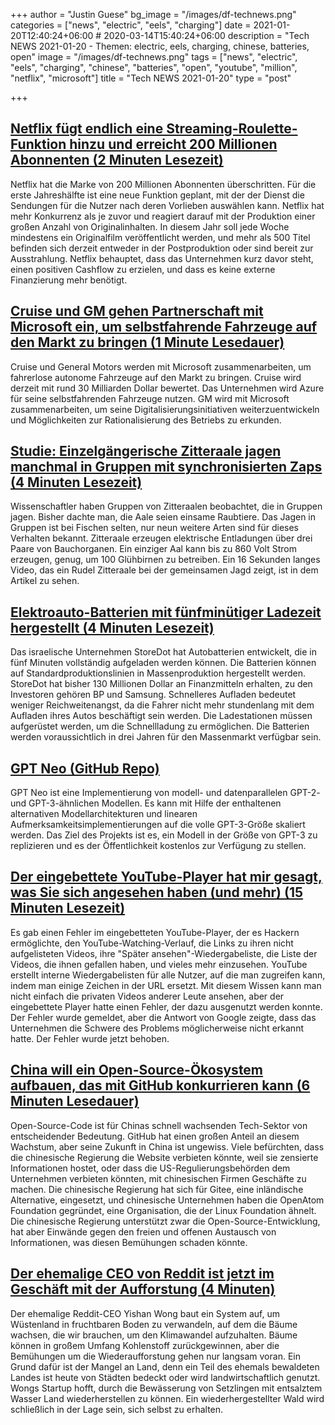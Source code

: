 +++
author = "Justin Guese"
bg_image = "/images/df-technews.png"
categories = ["news", "electric", "eels", "charging"]
date = 2021-01-20T12:40:24+06:00 # 2020-03-14T15:40:24+06:00
description = "Tech NEWS 2021-01-20 - Themen: electric, eels, charging, chinese, batteries, open"
image = "/images/df-technews.png"
tags = ["news", "electric", "eels", "charging", "chinese", "batteries", "open", "youtube", "million", "netflix", "microsoft"]
title = "Tech NEWS 2021-01-20"
type = "post"

+++

## [Netflix fügt endlich eine Streaming-Roulette-Funktion hinzu und erreicht 200 Millionen Abonnenten (2 Minuten Lesezeit)](https://gizmodo.com/netflix-is-finally-adding-a-streaming-roulette-feature-1846089000/1/010001771f7c9c39-a9fd6981-9e88-4bba-b4fb-5360965d9944-000000/7-zo_NO2Sb8WWqg31zIT4M6L7haoec3O9zYuQJh-_xQ=176)

 Netflix hat die Marke von 200 Millionen Abonnenten überschritten. Für die erste Jahreshälfte ist eine neue Funktion geplant, mit der der Dienst die Sendungen für die Nutzer nach deren Vorlieben auswählen kann. Netflix hat mehr Konkurrenz als je zuvor und reagiert darauf mit der Produktion einer großen Anzahl von Originalinhalten. In diesem Jahr soll jede Woche mindestens ein Originalfilm veröffentlicht werden, und mehr als 500 Titel befinden sich derzeit entweder in der Postproduktion oder sind bereit zur Ausstrahlung. Netflix behauptet, dass das Unternehmen kurz davor steht, einen positiven Cashflow zu erzielen, und dass es keine externe Finanzierung mehr benötigt.

## [Cruise und GM gehen Partnerschaft mit Microsoft ein, um selbstfahrende Fahrzeuge auf den Markt zu bringen (1 Minute Lesedauer)](https://www.reuters.com/article/us-gm-microsoft-autonomous/cruise-gm-partner-with-microsoft-to-commercialize-self-driving-vehicles-idUSKBN29O1MO/1/010001771f7c9c39-a9fd6981-9e88-4bba-b4fb-5360965d9944-000000/2FzpwPnEWw4APqvWHAdZE5TTscs1sG47U9khciGkZUU=176)

 Cruise und General Motors werden mit Microsoft zusammenarbeiten, um fahrerlose autonome Fahrzeuge auf den Markt zu bringen. Cruise wird derzeit mit rund 30 Milliarden Dollar bewertet. Das Unternehmen wird Azure für seine selbstfahrenden Fahrzeuge nutzen. GM wird mit Microsoft zusammenarbeiten, um seine Digitalisierungsinitiativen weiterzuentwickeln und Möglichkeiten zur Rationalisierung des Betriebs zu erkunden.

## [Studie: Einzelgängerische Zitteraale jagen manchmal in Gruppen mit synchronisierten Zaps (4 Minuten Lesezeit)](https://arstechnica.com/science/2021/01/study-solitary-electric-eels-sometimes-hunt-in-groups-with-synchronized-zaps//1/010001771f7c9c39-a9fd6981-9e88-4bba-b4fb-5360965d9944-000000/uNjBMvBBeIXF-Iw3r86Xi-dq-QzA_t27_MfUqZysEJc=176)

 Wissenschaftler haben Gruppen von Zitteraalen beobachtet, die in Gruppen jagen. Bisher dachte man, die Aale seien einsame Raubtiere. Das Jagen in Gruppen ist bei Fischen selten, nur neun weitere Arten sind für dieses Verhalten bekannt. Zitteraale erzeugen elektrische Entladungen über drei Paare von Bauchorganen. Ein einziger Aal kann bis zu 860 Volt Strom erzeugen, genug, um 100 Glühbirnen zu betreiben. Ein 16 Sekunden langes Video, das ein Rudel Zitteraale bei der gemeinsamen Jagd zeigt, ist in dem Artikel zu sehen.

## [Elektroauto-Batterien mit fünfminütiger Ladezeit hergestellt (4 Minuten Lesezeit)](https://www.theguardian.com/environment/2021/jan/19/electric-car-batteries-race-ahead-with-five-minute-charging-times/1/010001771f7c9c39-a9fd6981-9e88-4bba-b4fb-5360965d9944-000000/m5xdIZoz0jibe8y2aDYtlSTPpvSOUmSgHOmh-xCNfVc=176)

 Das israelische Unternehmen StoreDot hat Autobatterien entwickelt, die in fünf Minuten vollständig aufgeladen werden können. Die Batterien können auf Standardproduktionslinien in Massenproduktion hergestellt werden. StoreDot hat bisher 130 Millionen Dollar an Finanzmitteln erhalten, zu den Investoren gehören BP und Samsung. Schnelleres Aufladen bedeutet weniger Reichweitenangst, da die Fahrer nicht mehr stundenlang mit dem Aufladen ihres Autos beschäftigt sein werden. Die Ladestationen müssen aufgerüstet werden, um die Schnellladung zu ermöglichen. Die Batterien werden voraussichtlich in drei Jahren für den Massenmarkt verfügbar sein.

## [GPT Neo (GitHub Repo)](https://github.com/EleutherAI/gpt-neo/1/010001771f7c9c39-a9fd6981-9e88-4bba-b4fb-5360965d9944-000000/K9dpz7QdNKWJ6z3GnUbOpQkhmWz2DluStijA8WqIdeo=176)

 GPT Neo ist eine Implementierung von modell- und datenparallelen GPT-2- und GPT-3-ähnlichen Modellen. Es kann mit Hilfe der enthaltenen alternativen Modellarchitekturen und linearen Aufmerksamkeitsimplementierungen auf die volle GPT-3-Größe skaliert werden. Das Ziel des Projekts ist es, ein Modell in der Größe von GPT-3 zu replizieren und es der Öffentlichkeit kostenlos zur Verfügung zu stellen.

## [Der eingebettete YouTube-Player hat mir gesagt, was Sie sich angesehen haben (und mehr) (15 Minuten Lesezeit)](https://bugs.xdavidhu.me/google/2021/01/18/the-embedded-youtube-player-told-me-what-you-were-watching-and-more//1/010001771f7c9c39-a9fd6981-9e88-4bba-b4fb-5360965d9944-000000/q7dPzeeOCiUw5F1gEFF_iIwOttlePH-QBVu7MLd4mCY=176)

 Es gab einen Fehler im eingebetteten YouTube-Player, der es Hackern ermöglichte, den YouTube-Watching-Verlauf, die Links zu ihren nicht aufgelisteten Videos, ihre "Später ansehen"-Wiedergabeliste, die Liste der Videos, die ihnen gefallen haben, und vieles mehr einzusehen. YouTube erstellt interne Wiedergabelisten für alle Nutzer, auf die man zugreifen kann, indem man einige Zeichen in der URL ersetzt. Mit diesem Wissen kann man nicht einfach die privaten Videos anderer Leute ansehen, aber der eingebettete Player hatte einen Fehler, der dazu ausgenutzt werden konnte. Der Fehler wurde gemeldet, aber die Antwort von Google zeigte, dass das Unternehmen die Schwere des Problems möglicherweise nicht erkannt hatte. Der Fehler wurde jetzt behoben.

## [China will ein Open-Source-Ökosystem aufbauen, das mit GitHub konkurrieren kann (6 Minuten Lesedauer)](https://restofworld.org/2021/china-gitee-to-rival-github//1/010001771f7c9c39-a9fd6981-9e88-4bba-b4fb-5360965d9944-000000/R9BBdkKxzphoqd4IuMkIa0fOCCHOo4cp0wjtTA5ST7Y=176)

 Open-Source-Code ist für Chinas schnell wachsenden Tech-Sektor von entscheidender Bedeutung. GitHub hat einen großen Anteil an diesem Wachstum, aber seine Zukunft in China ist ungewiss. Viele befürchten, dass die chinesische Regierung die Website verbieten könnte, weil sie zensierte Informationen hostet, oder dass die US-Regulierungsbehörden dem Unternehmen verbieten könnten, mit chinesischen Firmen Geschäfte zu machen. Die chinesische Regierung hat sich für Gitee, eine inländische Alternative, eingesetzt, und chinesische Unternehmen haben die OpenAtom Foundation gegründet, eine Organisation, die der Linux Foundation ähnelt. Die chinesische Regierung unterstützt zwar die Open-Source-Entwicklung, hat aber Einwände gegen den freien und offenen Austausch von Informationen, was diesen Bemühungen schaden könnte.

## [Der ehemalige CEO von Reddit ist jetzt im Geschäft mit der Aufforstung (4 Minuten)](https://www.fastcompany.com/90593687/reddits-former-ceo-is-now-in-the-forest-planting-business/1/010001771f7c9c39-a9fd6981-9e88-4bba-b4fb-5360965d9944-000000/sX5ClrjjBVf5ndUz3SeiagwCwoQh5SyVLLXki5FGJ1w=176)

 Der ehemalige Reddit-CEO Yishan Wong baut ein System auf, um Wüstenland in fruchtbaren Boden zu verwandeln, auf dem die Bäume wachsen, die wir brauchen, um den Klimawandel aufzuhalten. Bäume können in großem Umfang Kohlenstoff zurückgewinnen, aber die Bemühungen um die Wiederaufforstung gehen nur langsam voran. Ein Grund dafür ist der Mangel an Land, denn ein Teil des ehemals bewaldeten Landes ist heute von Städten bedeckt oder wird landwirtschaftlich genutzt. Wongs Startup hofft, durch die Bewässerung von Setzlingen mit entsalztem Wasser Land wiederherstellen zu können. Ein wiederhergestellter Wald wird schließlich in der Lage sein, sich selbst zu erhalten.

